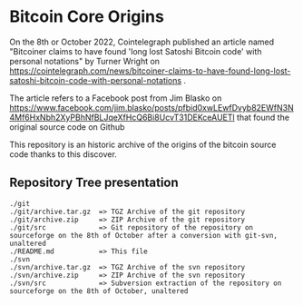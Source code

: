 # Bitcoin Core Origins

On the 8th or October 2022, Cointelegraph published an article named "Bitcoiner claims to have found 'long lost Satoshi Bitcoin code' with personal notations"  by Turner Wright on https://cointelegraph.com/news/bitcoiner-claims-to-have-found-long-lost-satoshi-bitcoin-code-with-personal-notations .

The article refers to a Facebook post from Jim Blasko on https://www.facebook.com/jim.blasko/posts/pfbid0xwLEwfDvyb82EWfN3N4Mf6HxNbh2XyPBhNfBLJqeXfHcQ6Bi8UcvT31DEKceAUETl that found the original source code on Github

This repository is an historic archive of the origins of the bitcoin source code thanks to this discover.


## Repository Tree presentation
```code
./git
./git/archive.tar.gz  => TGZ Archive of the git repository
./git/archive.zip     => ZIP Archive of the git repository
./git/src             => Git repository of the repository on sourceforge on the 8th of October after a conversion with git-svn, unaltered
./README.md           => This file
./svn
./svn/archive.tar.gz  => TGZ Archive of the svn repository
./svn/archive.zip     => ZIP Archive of the svn repository
./svn/src             => Subversion extraction of the repository on sourceforge on the 8th of October, unaltered

```